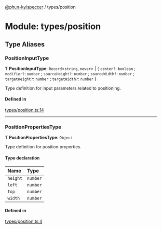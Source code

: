 [@phun-ky/speccer](../README.md) / types/position

# Module: types/position

## Type Aliases

### PositionInputType

Ƭ **PositionInputType**: `Record`\<`string`, `never`\> \| \{ `center?`: `boolean` ; `modifier?`: `number` ; `sourceHeight?`: `number` ; `sourceWidth?`: `number` ; `targetHeight?`: `number` ; `targetWidth?`: `number`  }

Type definition for input parameters related to positioning.

#### Defined in

[types/position.ts:14](https://github.com/phun-ky/speccer/blob/main/src/types/position.ts#L14)

___

### PositionPropertiesType

Ƭ **PositionPropertiesType**: `Object`

Type definition for position properties.

#### Type declaration

| Name | Type |
| :------ | :------ |
| `height` | `number` |
| `left` | `number` |
| `top` | `number` |
| `width` | `number` |

#### Defined in

[types/position.ts:4](https://github.com/phun-ky/speccer/blob/main/src/types/position.ts#L4)
